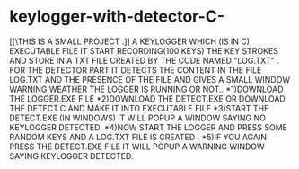# keylogger-with-detector-C-
[[\THIS IS A SMALL PROJECT .]]
A KEYLOGGER WHICH (IS IN C) EXECUTABLE FILE IT START RECORDING(100 KEYS) THE KEY STROKES AND STORE IN A TXT FILE CREATED BY THE CODE NAMED  "LOG.TXT" .
FOR THE DETECTOR PART IT DETECTS THE CONTENT IN THE FILE LOG.TXT AND THE PRESENCE OF THE FILE AND GIVES A SMALL WINDOW WARNING WEATHER THE LOGGER IS RUNNING OR NOT..
*1)DOWNLOAD THE LOGGER.EXE FILE
*2)DOWNLOAD THE DETECT.EXE OR DOWNLOAD THE DETECT.C AND MAKE IT INTO EXECUTABLE FILE
*3)START THE DETECT.EXE (IN WINDOWS) IT WILL POPUP A WINDOW SAYING NO KEYLOGGER DETECTED.
*4)NOW START THE LOGGER AND PRESS SOME RANDOM KEYS AND A LOG.TXT FILE IS CREATED .
*5)IF YOU AGAIN PRESS THE DETECT.EXE FILE IT WILL POPUP A WARNING WINDOW SAYING KEYLOGGER DETECTED.
